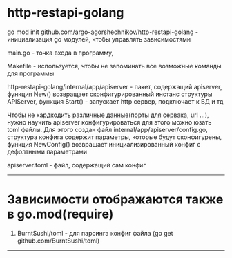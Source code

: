 # http-restapi-golang

go mod init github.com/argo-agorshechnikov/http-restapi-golang - инициализация go модулей, чтобы управлять зависимостями 

main.go - точка входа в программу, 

Makefile - используется, чтобы не запоминать все возможные команды для программы

http-restapi-golang/internal/app/apiserver - пакет, содержащий apiserver, функция New() возвращает сконфигурированный инстанс структуры APIServer, функция Start() - запускает http сервер, подключает к БД и тд


Чтобы не хардкодить различные данные(порты для сервака, url ...), нужно научить apiserver конфигурироваться для этого можно юзать toml файлы. Для этого создан файл internal/app/apiserver/config.go, структура конфига содержит параметры, которые будут сконфигурены, функция NewConfig() возвращает инициализированный конфиг с дефолтными параметрами

apiserver.toml - файл, содержащий сам конфиг

---

# Зависимости отображаются также в go.mod(require)
1) BurntSushi/toml - для парсинга конфиг файла (go get github.com/BurntSushi/toml)

---

